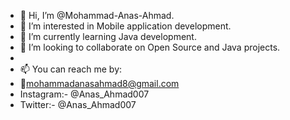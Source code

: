 - 👋 Hi, I’m @Mohammad-Anas-Ahmad.
- 👀 I’m interested in Mobile application development.
- 🌱 I’m currently learning Java development.
- 💞️ I’m looking to collaborate on Open Source and Java projects.
- 
- 📫 You can reach me by:
- 📧mohammadanasahmad8@gmail.com
- Instagram:- @Anas_Ahmad007
- Twitter:- @Anas_Ahmad007

<!---
Mohammad-Anas-Ahmad/Mohammad-Anas-Ahmad is a ✨ special ✨ repository because its `README.md` (this file) appears on your GitHub profile.
You can click the Preview link to take a look at your changes.
--->
